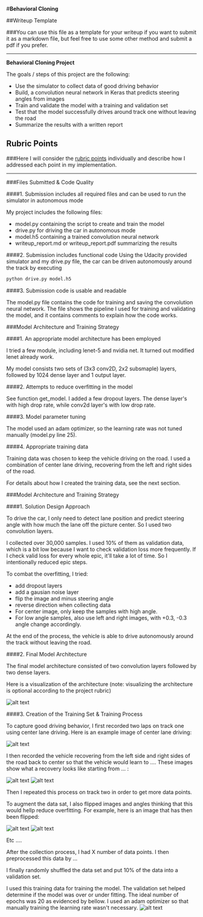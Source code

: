 #**Behavioral Cloning** 

##Writeup Template

###You can use this file as a template for your writeup if you want to submit it as a markdown file, but feel free to use some other method and submit a pdf if you prefer.

---

**Behavioral Cloning Project**

The goals / steps of this project are the following:
* Use the simulator to collect data of good driving behavior
* Build, a convolution neural network in Keras that predicts steering angles from images
* Train and validate the model with a training and validation set
* Test that the model successfully drives around track one without leaving the road
* Summarize the results with a written report


[//]: # (Image References)

[image1]: ./examples/lenet.png "Model Visualization"
[image2]: ./examples/center.jpg "Grayscaling"
[image3]: ./examples/left.jpg "Recovery Image"
[image4]: ./examples/right.jpg "Recovery Image"
[image5]: ./examples/placeholder_small.png "Recovery Image"
[image6]: ./examples/placeholder_small.png "Normal Image"
[image7]: ./examples/placeholder_small.png "Flipped Image"
[image8]: ./examples/train.png

## Rubric Points
###Here I will consider the [rubric points](https://review.udacity.com/#!/rubrics/432/view) individually and describe how I addressed each point in my implementation.  

---
###Files Submitted & Code Quality

####1. Submission includes all required files and can be used to run the simulator in autonomous mode

My project includes the following files:
* model.py containing the script to create and train the model
* drive.py for driving the car in autonomous mode
* model.h5 containing a trained convolution neural network 
* writeup_report.md or writeup_report.pdf summarizing the results

####2. Submission includes functional code
Using the Udacity provided simulator and my drive.py file, the car can be driven autonomously around the track by executing 
```sh
python drive.py model.h5
```

####3. Submission code is usable and readable

The model.py file contains the code for training and saving the convolution neural network. The file shows the pipeline I used for training and validating the model, and it contains comments to explain how the code works.

###Model Architecture and Training Strategy

####1. An appropriate model architecture has been employed

I tried a few module, including lenet-5 and nvidia net. It turned out modified lenet already work.

My model consists two sets of (3x3 conv2D, 2x2 subsmaple) layers, followed by 1024 dense layer and 1 output layer.

####2. Attempts to reduce overfitting in the model

See function get_model. I added a few dropout layers. The dense layer's with high drop rate, while conv2d layer's with low drop rate.

####3. Model parameter tuning

The model used an adam optimizer, so the learning rate was not tuned manually (model.py line 25).

####4. Appropriate training data

Training data was chosen to keep the vehicle driving on the road. I used a combination of center lane driving, recovering from the left and right sides of the road.

For details about how I created the training data, see the next section. 

###Model Architecture and Training Strategy

####1. Solution Design Approach

To drive the car, I only need to detect lane position and predict steering angle with how much the lane off the picture center. So I used two convolution layers.

I collected over 30,000 samples. I used 10% of them as validation data, which is a bit low because I want to check validation loss more frequently. If I check valid loss for every whole epic, it'll take a lot of time. So I intentionally reduced epic steps.

To combat the overfitting, I tried:
- add dropout layers
- add a gausian noise layer
- flip the image and minus steering angle
- reverse direction when collecting data
- For center image, only keep the samples with high angle.
- For low angle samples, also use left and right images, with +0.3, -0.3 angle change accordingly.

At the end of the process, the vehicle is able to drive autonomously around the track without leaving the road.

####2. Final Model Architecture

The final model architecture consisted of two convolution layers followed by two dense layers.

Here is a visualization of the architecture (note: visualizing the architecture is optional according to the project rubric)

![alt text][image1]

####3. Creation of the Training Set & Training Process

To capture good driving behavior, I first recorded two laps on track one using center lane driving. Here is an example image of center lane driving:

![alt text][image2]

I then recorded the vehicle recovering from the left side and right sides of the road back to center so that the vehicle would learn to .... These images show what a recovery looks like starting from ... :

![alt text][image3]
![alt text][image4]

Then I repeated this process on track two in order to get more data points.

To augment the data sat, I also flipped images and angles thinking that this would hellp reduce overfitting. For example, here is an image that has then been flipped:

![alt text][image6]
![alt text][image7]

Etc ....

After the collection process, I had X number of data points. I then preprocessed this data by ...


I finally randomly shuffled the data set and put 10% of the data into a validation set. 

I used this training data for training the model. The validation set helped determine if the model was over or under fitting. The ideal number of epochs was 20 as evidenced by bellow. I used an adam optimizer so that manually training the learning rate wasn't necessary.
![alt text][image8]
